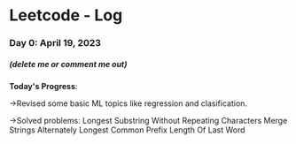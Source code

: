 # Leetcode - Log

### Day 0: April 19, 2023
##### (delete me or comment me out)

**Today's Progress**: 

->Revised some basic ML topics like regression and clasification.

->Solved problems:
  Longest Substring Without Repeating Characters 
  Merge Strings Alternately
  Longest Common Prefix
  Length Of Last Word

